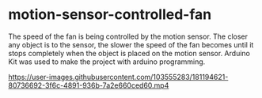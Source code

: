 # motion-sensor-controlled-fan

The speed of the fan is being controlled by the motion sensor. The closer any object is to the sensor, the slower the speed of the fan becomes until it stops completely when the object is placed on the motion sensor. Arduino Kit was used to make the project with arduino programming.

https://user-images.githubusercontent.com/103555283/181194621-80736692-3f6c-4891-936b-7a2e660ced60.mp4

